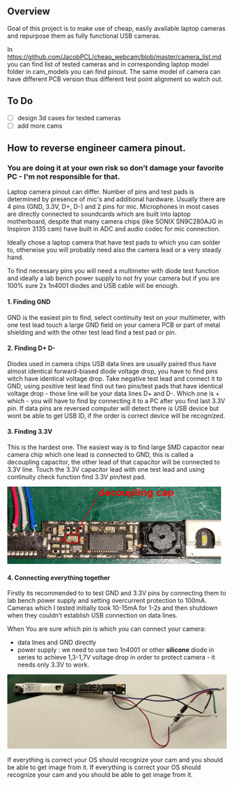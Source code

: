 ## Overview
Goal of this project is to make use of cheap, easily available laptop cameras and repurpose them as fully functional USB cameras.

In https://github.com/JacobPCL/cheap_webcam/blob/master/camera_list.md you can find list of tested cameras and in corresponding laptop model folder in cam_models you can find pinout. The same model of camera can have different PCB version thus different test point alignment so watch out.

## To Do
- [ ] design 3d cases for tested cameras
- [ ] add more cams

## How to reverse engineer camera pinout.

### You are doing it at your own risk so don’t damage your favorite PC - I'm not responsible for that.

Laptop camera pinout can differ. Number of pins and test pads is determined by presence of mic's and additional hardware. Usually there are 4 pins (GND, 3.3V, D+, D-) and 2 pins for mic.
Microphones in most cases are directly connected to soundcards which are built into laptop motherboard, despite that many camera chips (like SONIX SN9C280AJG in Inspiron 3135 cam) have built in ADC and audio codec for mic connection.

Ideally chose a laptop camera that have test pads to which you can solder to, otherwise you will probably need also the camera lead or a very steady hand.

To find necessary pins you will need a multimeter with diode test function and ideally a lab bench power supply to not fry your camera but if you are 100% sure 2x 1n4001 diodes and USB cable will be enough.

####  1. Finding GND
GND is the easiest pin to find, select continuity test on your multimeter, with one test lead touch a large GND field on your camera PCB or part of metal shielding and with the other test lead find a test pad or pin.

####  2. Finding D+ D-
Diodes used in camera chips USB data lines are usually paired thus have almost identical forward-biased diode voltage drop, you have to find pins witch have identical voltage drop.
Take negative test lead and connect it to GND, using positive test lead find out two pins/test pads that have identical voltage drop - those line will be your data lines D+ and D-.
Which one is + which - you will have to find by connecting it to a PC after you find last 3.3V pin.
If data pins are reversed computer will detect there is USB device but wont be able to get USB ID, if the order is correct device will be recognized.

#### 3. Finding 3.3V
This is the hardest one. The easiest way is to find large SMD capacitor near camera chip which one lead is connected to GND, this is called a decoupling capacitor, the other lead of that capacitor will be connected to 3.3V line. Touch the 3.3V capacitor lead with one test lead and using continuity check function find 3.3V pin/test pad.

![Image of decoupling cap](https://raw.githubusercontent.com/JacobPCL/cheap_webcam/master/images/de_cap.jpg)

#### 4. Connecting everything together
Firstly its recommended to to test GND and 3.3V pins by connecting them to lab bench power supply and setting overcurrent protection to 100mA.
Cameras which I tested initially took 10-15mA for 1-2s and then shutdown when they couldn’t establish USB connection on data lines.

When You are sure which pin is which you can connect your camera:
* data lines and GND directly
* power supply : we need to use two 1n4001 or other **silicone** diode in series to achieve 1,3-1,7V voltage drop in order to protect camera - it needs only 3.3V to work.

![Image of wire connection](https://raw.githubusercontent.com/JacobPCL/cheap_webcam/master/images/1n4001.jpg)

If everything is correct your OS should recognize your cam and you should be able to get image from it. If everything is correct your OS should recognize your cam and you should be able to get image from it.
